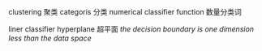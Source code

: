 clustering 聚类
categoris 分类
numerical classifier function 数量分类词

liner classifier
hyperplane 超平面
*the decision boundary is one dimension less than the data space*